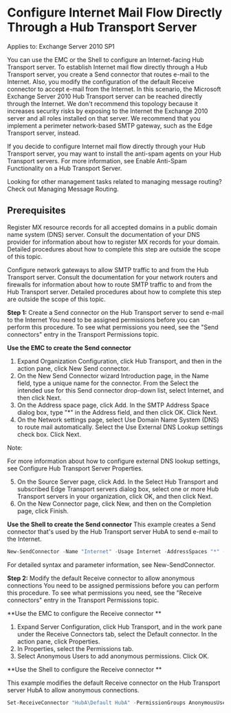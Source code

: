 <!-- TITLE: Exchange 2010 Configure Internet Mail Flow -->

# Configure Internet Mail Flow Directly Through a Hub Transport Server

Applies to: Exchange Server 2010 SP1

You can use the EMC or the Shell to configure an Internet-facing Hub Transport server. To establish Internet mail flow directly through a Hub Transport server, you create a Send connector that routes e-mail to the Internet. Also, you modify the configuration of the default Receive connector to accept e-mail from the Internet. In this scenario, the Microsoft Exchange Server 2010 Hub Transport server can be reached directly through the Internet. We don't recommend this topology because it increases security risks by exposing to the Internet the Exchange 2010 server and all roles installed on that server. We recommend that you implement a perimeter network-based SMTP gateway, such as the Edge Transport server, instead.

If you decide to configure Internet mail flow directly through your Hub Transport server, you may want to install the anti-spam agents on your Hub Transport servers. For more information, see Enable Anti-Spam Functionality on a Hub Transport Server.

Looking for other management tasks related to managing message routing? Check out Managing Message Routing.
 
## Prerequisites 

Register MX resource records for all accepted domains in a public domain name system (DNS) server. Consult the documentation of your DNS provider for information about how to register MX records for your domain. Detailed procedures about how to complete this step are outside the scope of this topic.

 Configure network gateways to allow SMTP traffic to and from the Hub Transport server. Consult the documentation for your network routers and firewalls for information about how to route SMTP traffic to and from the Hub Transport server. Detailed procedures about how to complete this step are outside the scope of this topic.
 
**Step 1:** Create a Send connector on the Hub Transport server to send e-mail to the Internet 
You need to be assigned permissions before you can perform this procedure. To see what permissions you need, see the "Send connectors" entry in the Transport Permissions topic. 

**Use the EMC to create the Send connector** 

1. Expand Organization Configuration, click Hub Transport, and then in the action pane, click New Send connector.
2. On the New Send Connector wizard Introduction page, in the Name field, type a unique name for the connector. From the Select the intended use for this Send connector drop-down list, select Internet, and then click Next.
3. On the Address space page, click Add. In the SMTP Address Space dialog box, type "*" in the Address field, and then click OK. Click Next.
4. On the Network settings page, select Use Domain Name System (DNS) to route mail automatically. Select the Use External DNS Lookup settings check box. Click Next. 

Note: 

For more information about how to configure external DNS lookup settings, see Configure Hub Transport Server Properties. 

5. On the Source Server page, click Add. In the Select Hub Transport and subscribed Edge Transport servers dialog box, select one or more Hub Transport servers in your organization, click OK, and then click Next.
6. On the New Connector page, click New, and then on the Completion page, click Finish.

**Use the Shell to create the Send connector** 
This example creates a Send connector that's used by the Hub Transport server HubA to send e-mail to the Internet.
 

```powershell
New-SendConnector -Name "Internet" -Usage Internet -AddressSpaces "*" -SourceTransportServers "HubA" -DNSRoutingEnabled:$true -UseExternalDNSServersEnabled:$true
```


For detailed syntax and parameter information, see New-SendConnector.
 
**Step 2:** Modify the default Receive connector to allow anonymous connections 
You need to be assigned permissions before you can perform this procedure. To see what permissions you need, see the "Receive connectors" entry in the Transport Permissions topic.
 
**Use the EMC to configure the Receive connector **

1. Expand Server Configuration, click Hub Transport, and in the work pane under the Receive Connectors tab, select the Default <Server Name> connector. In the action pane, click Properties.
2. In <Connector> Properties, select the Permissions tab.
3. Select Anonymous Users to add anonymous permissions. Click OK.

**Use the Shell to configure the Receive connector **

This example modifies the default Receive connector on the Hub Transport server HubA to allow anonymous connections.
 

```powershell
Set-ReceiveConnector "HubA\Default HubA" -PermissionGroups AnonymousUsers,ExchangeUsers,ExchangeServers,ExchangeLegacyServers
```
